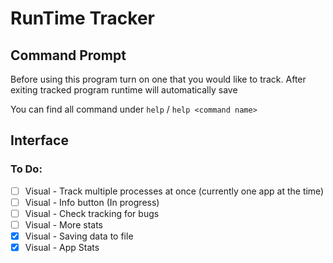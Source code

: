 # RunTime Tracker

## Command Prompt
Before using this program turn on one that you would like to track. After exiting tracked program runtime will automatically save 

You can find all command under `help` / `help <command name>`

## Interface

### To Do:
- [ ] Visual - Track multiple processes at once (currently one app at the time)
- [ ] Visual - Info button (In progress)
- [ ] Visual - Check tracking for bugs
- [ ] Visual - More stats
- [x] Visual - Saving data to file
- [x] Visual - App Stats
